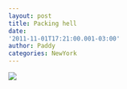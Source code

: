 ```yaml
--- 
layout: post 
title: Packing hell 
date:
'2011-11-01T17:21:00.001-03:00' 
author: Paddy 
categories: NewYork
---
```

![](https://lh5.ggpht.com/-FOFrY9HUwwM/TrBdKAGo3ZI/AAAAAAAACO8/dnzPyOETvWM/IMAG0504.png)
